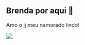 ## Brenda por aqui 👋

Amo o jj meu namorado lindo! 

![](https://media1.tenor.com/m/eycQDSj-tYUAAAAC/jj-outer.gif).


